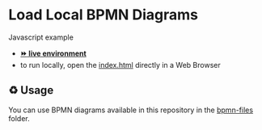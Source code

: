 # Load Local BPMN Diagrams

Javascript example
- [__:fast_forward: live environment__](https://cdn.statically.io/gh/process-analytics/bpmn-visualization-examples/master/examples/load-local-bpmn-diagrams/index.html)
- to run locally, open the [index.html](index.html) directly in a Web Browser

## ♻️ Usage

You can use BPMN diagrams available in this repository in the [bpmn-files](../../bpmn-files) folder.